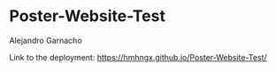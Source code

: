 # Poster-Website-Test
Alejandro Garnacho

Link to the deployment: https://hmhngx.github.io/Poster-Website-Test/
